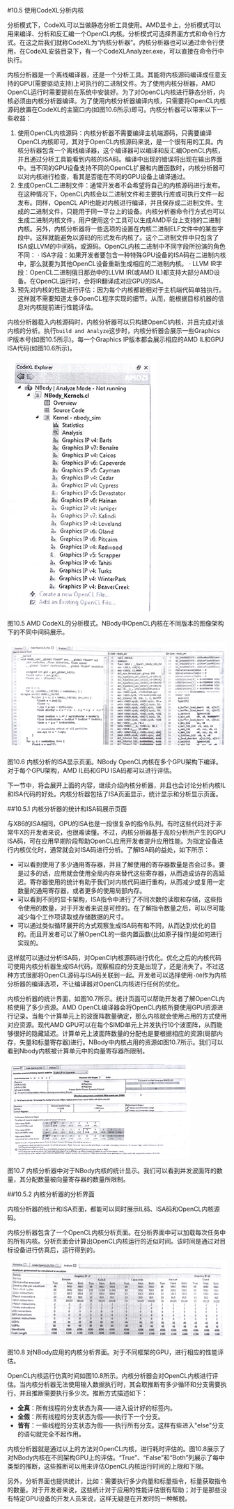 #10.5 使用CodeXL分析内核

分析模式下，CodeXL可以当做静态分析工具使用。AMD显卡上，分析模式可以用来编译、分析和反汇编一个OpenCL内核。分析模式可选择界面方式和命令行方式。在这之后我们就称CodeXL为“内核分析器”。内核分析器也可以通过命令行使用，在CodeXL安装目录下，有一个CodeXLAnalyzer.exe，可以直接在命令行中执行。

内核分析器是一个离线编译器，还是一个分析工具。其能将内核源码编译成任意支持的GPU(需要驱动支持)上可执行的二进制文件。为了使用内核分析器，AMD OpenCL运行时需要提前在系统中安装好。为了对OpenCL内核进行静态分析，内核必须由内核分析器编译。为了使用内核分析器编译内核，只需要将OpenCL内核源码放置在CodeXL的主窗口内(如图10.6所示)即可。内核分析器可以带来以下一些收益：

1. 使用OpenCL内核源码：内核分析器不需要编译主机端源码，只需要编译OpenCL内核即可，其对于OpenCL内核源码来说，是一个很有用的工具。内核分析器包含一个离线编译器，这个编译器可以编译和反汇编OpenCL内核，并且通过分析工具能看到内核的ISA码。编译中出现的错误将出现在输出界面中。当不同的GPU设备支持不同的OpenCL扩展和内置函数时，内核分析器可以对内核进行检查，看其是否能在不同的GPU设备上编译通过。
2. 生成OpenCL二进制文件：通常开发者不会希望将自己的内核源码进行发布。在这种情况下，OpenCL内核会以二进制文件和主要执行库或可执行文件一起发布。同样，OpenCL API也能对内核进行编译，并且保存成二进制文件。生成的二进制文件，只能用于同一平台上的设备。内核分析器命令行方式也可以生成二进制内核文件，用户使用这个工具可以生成AMD平台上支持的二进制内核。另外，内核分析器将一些选项的设置在内核二进制ELF文件中的某些字段中。这样就能避免以源码的形式发布内核了。这个二进制文件中只包含了ISA或LLVM的中间码，或源码。OpenCL内核二进制中不同字段所扮演的角色不同：
	· ISA字段：如果开发者要包含一种特殊GPU设备的ISA码在二进制内核中，那么就要为其他OpenCL设备重新生成相应的二进制内核。
    · LLVM IR字段：OpenCL二进制俄日那劲中的LLVM IR(或AMD IL)都支持大部分AMD设备。在OpenCL运行时，会将IR翻译成对应GPU的ISA。
3. 预先对内核的性能进行评估：因为每个内核都能相对于主机端代码单独执行。这样就不需要知道太多OpenCL程序实现的细节。从而，能根据目标机器的信息对内核提前进行性能评估。

内核分析器载入内核源码时，内核分析器可以只构建OpenCl内核，并且完成对该内核的分析。执行`build and Analyze`这步时，内核分析器会展示一些Graphics IP版本号(如图10.5所示)。每一个Graphics IP版本都会展示相应的AMD IL和GPU ISA代码(如图10.6所示)。

![](../../images/chapter10/10-5.png)

图10.5 AMD CodeXL的分析模式。NBody中OpenCL内核在不同版本的图像架构下的不同中间码展示。

![](../../images/chapter10/10-6.png)

图10.6 内核分析的ISA显示页面。NBody OpenCL内核在多个GPU架构下编译。对于每个GPU架构，AMD IL码和GPU ISA码都可以进行评估。

下一节中，将会展开上面的内容，继续介绍内核分析器，并且也会讨论分析内核IL和ISA代码的好处。内核分析器包括了ISA页面显示，统计显示和分析显示页面。

##10.5.1 内核分析器的统计和ISA码展示页面

与X86的ISA相同，GPU的ISA也是一段很复杂的指令队列。有时这些代码对于非常牛X的开发者来说，也很难读懂。不过，内核分析器基于高阶分析所产生的GPU ISA码，可在应用早期阶段帮助OpenCL应用开发者提升应用性能。为指定设备进行内核优化时，通常就会对ISA码进行分析。了解ISA码的益处，如下所示：

- 可以看到使用了多少通用寄存器，并且了解使用的寄存器数量是否会过多。要是过多的话，应用就会使用全局内存来替代这些寄存器，从而造成访存的高延迟。寄存器使用的统计有助于我们对内核代码进行重构，从而减少或复用一定数量的通用寄存器，或者更多的使用局部内存。
- 可以看到不同的显卡架构，ISA指令中进行了不同次数的读取和存储，这些指令使用的数量，对于开发者来说是可控的。在了解指令数量之后，可以尽可能减少每个工作项读取或存储数据的尺寸。
- 可以通过类似循环展开的方式观察生成ISA码有和不同，从而达到优化的目的。而且开发者可以了解OpenCL的一些内置函数(比如原子操作)是如何进行实现的。

这样就可以通过分析ISA码，对OpenCl内核源码进行优化。优化之后的内核代码可使用内核分析器生成ISA代码，观察相应的分支是出现了，还是消失了。不过这种方式很那将OpenCL源码与ISA码关联到一起。开发者可以选择使用`-O0`作为内核分析器的编译选项，不让编译器对OpenCL内核进行任何的优化。

内核分析器的统计界面，如图10.7所示。统计页面可以帮助开发者了解OpenCL内核使用了多少资源。AMD OpenCL编译器会将OpenCL内核所要使用GPU资源进行记录。当每个计算单元上的波面阵数量确定，那么内核就会使用占用的方式使用对应资源。现代AMD GPU可以在每个SIMD单元上并发执行10个波面阵，从而能够很好的隐藏延迟。计算单元上波面阵数量的分配也是要根据相应的资源(局部内存，矢量和标量寄存器)进行。NBody中内核占用的资源如图10.7所示。我们可以看到Nbody内核被计算单元中的向量寄存器所限制。

![](../../images/chapter10/10-7.png)

图10.7 内核分析器中对于NBody内核的统计显示。我们可以看到并发波面阵的数量，其分配数量被向量寄存器的数量所限制。

##10.5.2 内核分析器的分析界面

内核分析器的统计和ISA页面，都能可以同时展示IL码、ISA码和OpenCL内核源码。

内核分析器包含了一个OpenCL内核分析页面。在分析界面中可以加载每次任务中的所有内核。分析页面会计算出OpenCL内核运行的近似时间。该时间是通过对目标设备进行仿真后，运行得到的。

![](../../images/chapter10/10-8.png)

图10.8 对NBody应用的内核分析界面。对于不同框架的GPU，进行相应的性能评估。

OpenCL内核运行仿真时间如图10.8所示。内核分析器会对OpenCL内核进行评估。当内核分析器无法使用输入数据执行时，其会取推断有多少循环和分支需要执行，并且推断需要执行多少次。推断方式描述如下：

- **全真**：所有线程的分支状态为真——进入设计好的标签内。
- **全假**：所有线程的分支状态为假——执行下一个分支。
- **皆有**：一些线程的分支状态为假——执行所有分支。这样有些进入"else"分支的语句就完全不起作用。

内核分析器就是通过以上的方法对OpenCL内核，进行耗时评估的。图10.8展示了对NBody内核在不同架构GPU上的评估。“True”、“False”和“Both”列展示了每中类型的推断，这些推断可以用来评估OpenCL内核运行时间的上限和下限。

另外，分析界面也提供统计，比如：需要执行多少向量和标量指令，标量获取指令的数量。对于开发者来说，这些统计对于应用的性能评估很有帮助；对于是那些没有特定GPU设备的开发人员来说，这样无疑是在开发时的一种解脱。




